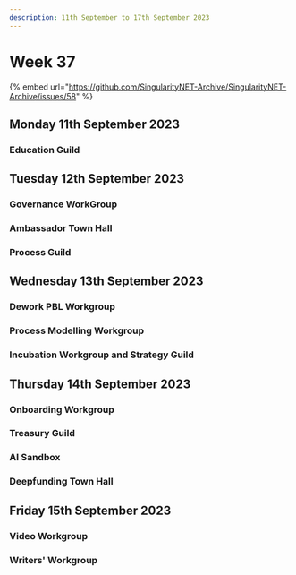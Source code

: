 ```yaml
---
description: 11th September to 17th September 2023
---
```


# Week 37

{% embed url="https://github.com/SingularityNET-Archive/SingularityNET-Archive/issues/58" %}

## Monday 11th September 2023 <a href="#docs-internal-guid-565643b2-7fff-f227-7377-f80e405da06c" id="docs-internal-guid-565643b2-7fff-f227-7377-f80e405da06c"></a>

### Education Guild

## Tuesday 12th September 2023

### Governance WorkGroup

### Ambassador Town Hall

### Process Guild

## Wednesday 13th September 2023

### Dework PBL Workgroup

### Process Modelling Workgroup

### Incubation Workgroup and Strategy Guild

## Thursday 14th September 2023

### Onboarding Workgroup

### Treasury Guild

### AI Sandbox

### Deepfunding Town Hall

## Friday 15th September 2023

### Video Workgroup

### Writers' Workgroup

